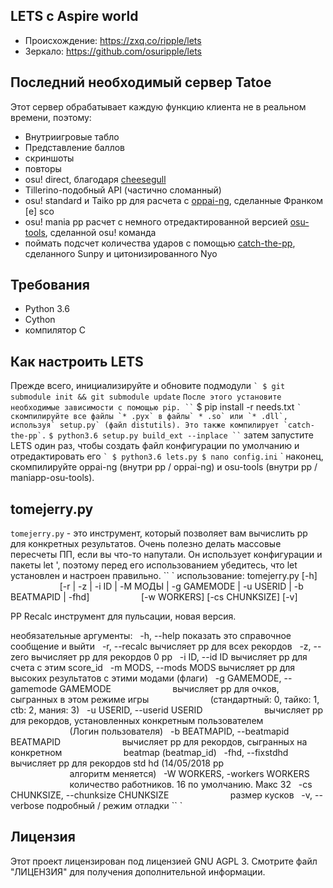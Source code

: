 ## LETS с Aspire world

- Происхождение: https://zxq.co/ripple/lets
- Зеркало: https://github.com/osuripple/lets

## Последний необходимый сервер Tatoe
Этот сервер обрабатывает каждую функцию клиента не в реальном времени, поэтому:
- Внутриигровые табло
- Представление баллов
- скриншоты
- повторы
- osu! direct, благодаря [cheesegull](https://github.com/osuripple/cheesegull)
- Tillerino-подобный API (частично сломанный)
- osu! standard и Taiko pp для расчета с [oppai-ng](https://github.com/francesco149/oppai-ng), сделанные Франком [e] sco
- osu! mania pp расчет с немного отредактированной версией [osu-tools](https://github.com/ppy/osu-tools), сделанной osu! команда
- поймать подсчет количества ударов с помощью [catch-the-pp](https://github.com/osuripple/catch-the-pp), сделанного Sunpy и цитонизированного Nyo

## Требования
- Python 3.6
- Cython
- компилятор C

## Как настроить LETS
Прежде всего, инициализируйте и обновите подмодули
`` `
$ git submodule init && git submodule update
`` `
После этого установите необходимые зависимости с помощью pip.
`` `
$ pip install -r needs.txt
`` `
скомпилируйте все файлы `* .pyx` в файлы` * .so` или `* .dll`, используя` setup.py` (файл distutils).
Это также компилирует `catch-the-pp`.
`` `
$ python3.6 setup.py build_ext --inplace
`` `
затем запустите LETS один раз, чтобы создать файл конфигурации по умолчанию и отредактировать его
`` `
$ python3.6 lets.py
$ nano config.ini
`` `
наконец, скомпилируйте oppai-ng (внутри pp / oppai-ng) и osu-tools (внутри pp / maniapp-osu-tools).

## tomejerry.py
`tomejerry.py` - это инструмент, который позволяет вам вычислить pp для конкретных результатов. Очень полезно делать массовые пересчеты ПП, если вы что-то напутали. Он использует конфигурации и пакеты let ', поэтому перед его использованием убедитесь, что let установлен и настроен правильно.
`` `
использование: tomejerry.py [-h]
                    [-r | -z | -i ID | -М МОДЫ | -g GAMEMODE | -u USERID | -b BEATMAPID | -fhd]
                    [-w WORKERS] [-cs CHUNKSIZE] [-v]

PP Recalc инструмент для пульсации, новая версия.

необязательные аргументы:
  -h, --help показать это справочное сообщение и выйти
  -r, --recalc вычисляет pp для всех рекордов
  -z, --zero вычисляет pp для рекордов 0 pp
  -i ID, --id ID вычисляет pp для счета с этим score_id
  -m MODS, --mods MODS вычисляет pp для высоких результатов с этими модами (флаги)
  -g GAMEMODE, --gamemode GAMEMODE
                        вычисляет pp для очков, сыгранных в этом режиме игры
                        (стандартный: 0, тайко: 1, ctb: 2, мания: 3)
  -u USERID, --userid USERID
                        вычисляет pp для рекордов, установленных конкретным пользователем
                        (Логин пользователя)
  -b BEATMAPID, --beatmapid BEATMAPID
                        вычисляет pp для рекордов, сыгранных на конкретном
                        beatmap (beatmap_id)
  -fhd, --fixstdhd вычисляет pp для рекордов std hd (14/05/2018 pp
                        алгоритм меняется)
  -W WORKERS, -workers WORKERS
                        количество работников. 16 по умолчанию. Макс 32
  -cs CHUNKSIZE, --chunksize CHUNKSIZE
                        размер кусков
  -v, --verbose подробный / режим отладки
`` `

## Лицензия
Этот проект лицензирован под лицензией GNU AGPL 3.
Смотрите файл "ЛИЦЕНЗИЯ" для получения дополнительной информации.
